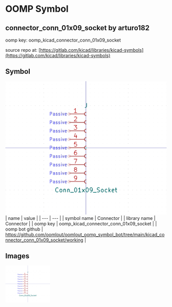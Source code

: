 # OOMP Symbol  
## connector_conn_01x09_socket  by arturo182  
  
oomp key: oomp_kicad_connector_conn_01x09_socket  
  
source repo at: [https://gitlab.com/kicad/libraries/kicad-symbols](https://gitlab.com/kicad/libraries/kicad-symbols)  
## Symbol  
  
[![working.png](working_600.png)](working.png)  
| name | value | 
| --- | --- | 
| symbol name | Connector | 
| library name | Connector | 
| oomp key | oomp_kicad_connector_conn_01x09_socket | 
| oomp bot github | https://github.com/oomlout/oomlout_oomp_symbol_bot/tree/main/kicad_connector_conn_01x09_socket/working | 
## Images  
  
[![working.png](working_140.png)](working.png)  
